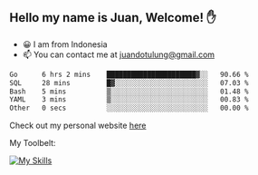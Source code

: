 ## Hello my name is Juan, Welcome! ✋

- 😀 I am from Indonesia
- 📫 You can contact me at juandotulung@gmail.com

<!--START_SECTION:waka-->

```txt
Go      6 hrs 2 mins    ██████████████████████▓░░   90.66 %
SQL     28 mins         █▓░░░░░░░░░░░░░░░░░░░░░░░   07.03 %
Bash    5 mins          ▒░░░░░░░░░░░░░░░░░░░░░░░░   01.48 %
YAML    3 mins          ▒░░░░░░░░░░░░░░░░░░░░░░░░   00.83 %
Other   0 secs          ░░░░░░░░░░░░░░░░░░░░░░░░░   00.00 %
```

<!--END_SECTION:waka-->

Check out my personal website [here](https://juanchristian.com)

My Toolbelt:

[![My Skills](https://skillicons.dev/icons?i=go,js,ts,nodejs,react,nextjs,python,php,laravel,aws,bash,linux,postgres,mysql,redis,mongodb,docker)](https://skillicons.dev)

